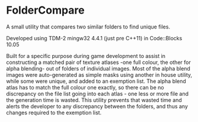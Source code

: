 # FolderCompare
A small utility that compares two similar folders to find unique files.

Developed using TDM-2 mingw32 4.4.1 (just pre C++11) in Code::Blocks 10.05

Built for a specific purpose during game development to assist in constructing a matched pair of texture atlases -one full colour, the other for alpha blending- out of folders of individual images. Most of the alpha blend images were auto-generated as simple masks using another in house utility, while some were unique, and added to an exemption list. The alpha blend atlas has to match the full colour one exactly, so there can be no discrepancy on the file list going into each atlas - one less or more file and the generation time is wasted. This utility prevents that wasted time and alerts the developer to any discrepancy between the folders, and thus any changes required to the exemption list.
